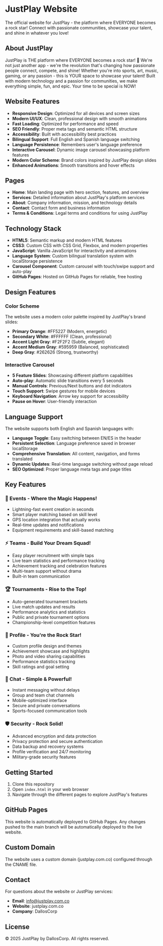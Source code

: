 # JustPlay Website

The official website for JustPlay - the platform where EVERYONE becomes a rock star! Connect with passionate communities, showcase your talent, and shine in whatever you love!

## About JustPlay

JustPlay is THE platform where EVERYONE becomes a rock star! 🌟 We're not just another app - we're the revolution that's changing how passionate people connect, compete, and shine! Whether you're into sports, art, music, gaming, or any passion - this is YOUR space to showcase your talent! Built with modern technology and a passion for communities, we make everything simple, fun, and epic. Your time to be special is NOW!

## Website Features

- **Responsive Design**: Optimized for all devices and screen sizes
- **Modern UI/UX**: Clean, professional design with smooth animations
- **Fast Loading**: Optimized for performance and speed
- **SEO Friendly**: Proper meta tags and semantic HTML structure
- **Accessibility**: Built with accessibility best practices
- **Bilingual Support**: Full English and Spanish language switching
- **Language Persistence**: Remembers user's language preference
- **Interactive Carousel**: Dynamic image carousel showcasing platform features
- **Modern Color Scheme**: Brand colors inspired by JustPlay design slides
- **Enhanced Animations**: Smooth transitions and hover effects

## Pages

- **Home**: Main landing page with hero section, features, and overview
- **Services**: Detailed information about JustPlay's platform services
- **About**: Company information, mission, and technology details
- **Contact**: Contact form and business information
- **Terms & Conditions**: Legal terms and conditions for using JustPlay

## Technology Stack

- **HTML5**: Semantic markup and modern HTML features
- **CSS3**: Custom CSS with CSS Grid, Flexbox, and modern properties
- **JavaScript**: Vanilla JavaScript for interactivity and animations
- **Language System**: Custom bilingual translation system with localStorage persistence
- **Carousel Component**: Custom carousel with touch/swipe support and auto-play
- **GitHub Pages**: Hosted on GitHub Pages for reliable, free hosting

## Design Features

### Color Scheme
The website uses a modern color palette inspired by JustPlay's brand slides:
- **Primary Orange**: #FF5227 (Modern, energetic)
- **Secondary White**: #FFFFFF (Clean, professional)
- **Accent Light Gray**: #F2F2F2 (Subtle, elegant)
- **Accent Medium Gray**: #595959 (Balanced, sophisticated)
- **Deep Gray**: #262626 (Strong, trustworthy)

### Interactive Carousel
- **5 Feature Slides**: Showcasing different platform capabilities
- **Auto-play**: Automatic slide transitions every 5 seconds
- **Manual Controls**: Previous/Next buttons and dot indicators
- **Touch Support**: Swipe gestures for mobile devices
- **Keyboard Navigation**: Arrow key support for accessibility
- **Pause on Hover**: User-friendly interaction

## Language Support

The website supports both English and Spanish languages with:

- **Language Toggle**: Easy switching between EN/ES in the header
- **Persistent Selection**: Language preference saved in browser localStorage
- **Comprehensive Translation**: All content, navigation, and forms translated
- **Dynamic Updates**: Real-time language switching without page reload
- **SEO Optimized**: Proper language meta tags and page titles

## Key Features

### 🎯 Events - Where the Magic Happens!
- Lightning-fast event creation in seconds
- Smart player matching based on skill level
- GPS location integration that actually works
- Real-time updates and notifications
- Equipment requirements and skill-based matching

### ⚡ Teams - Build Your Dream Squad!
- Easy player recruitment with simple taps
- Live team statistics and performance tracking
- Achievement tracking and celebration features
- Multi-team support without drama
- Built-in team communication

### 🏆 Tournaments - Rise to the Top!
- Auto-generated tournament brackets
- Live match updates and results
- Performance analytics and statistics
- Public and private tournament options
- Championship-level competition features

### 🌟 Profile - You're the Rock Star!
- Custom profile design and themes
- Achievement showcase and highlights
- Photo and video sharing capabilities
- Performance statistics tracking
- Skill ratings and goal setting

### 💬 Chat - Simple & Powerful!
- Instant messaging without delays
- Group and team chat channels
- Mobile-optimized interface
- Secure and private conversations
- Sports-focused communication tools

### 🛡️ Security - Rock Solid!
- Advanced encryption and data protection
- Privacy protection and secure authentication
- Data backup and recovery systems
- Profile verification and 24/7 monitoring
- Military-grade security features

## Getting Started

1. Clone this repository
2. Open `index.html` in your web browser
3. Navigate through the different pages to explore JustPlay's features

## GitHub Pages

This website is automatically deployed to GitHub Pages. Any changes pushed to the main branch will be automatically deployed to the live website.

## Custom Domain

The website uses a custom domain (justplay.com.co) configured through the CNAME file.

## Contact

For questions about the website or JustPlay services:

- **Email**: info@justplay.com.co
- **Website**: justplay.com.co
- **Company**: DallosCorp

## License

© 2025 JustPlay by DallosCorp. All rights reserved.